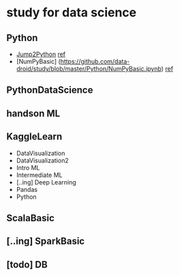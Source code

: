 # study for data science
## Python
* [Jump2Python](https://github.com/data-droid/study/tree/master/Python/Jump2Python) [ref](https://wikidocs.net/book/1)
* [NumPyBasic] (https://github.com/data-droid/study/blob/master/Python/NumPyBasic.ipynb) [ref](www.DataCamp.com)
## PythonDataScience
## handson ML
## KaggleLearn
* DataVisualization
* DataVisualization2
* Intro ML
* Intermediate ML
* [..ing] Deep Learning
* Pandas
* Python
## ScalaBasic
## [..ing] SparkBasic
## [todo] DB
